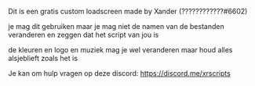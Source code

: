 Dit is een gratis custom loadscreen made by Xander (????????????#6602)

je mag dit gebruiken maar je mag niet de namen van de bestanden veranderen en zeggen dat het script van jou is

de kleuren en logo en muziek mag je wel veranderen maar houd alles alsjeblieft zoals het is

Je kan om hulp vragen op deze discord: https://discord.me/xrscripts